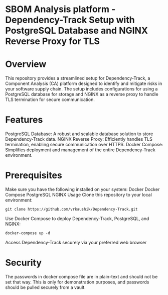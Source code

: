 # SBOM Analysis platform - Dependency-Track Setup with PostgreSQL Database and NGINX Reverse Proxy for TLS

# Overview
This repository provides a streamlined setup for Dependency-Track, a Component Analysis (CA) platform designed to identify and mitigate risks in your software supply chain. The setup includes configurations for using a PostgreSQL database for storage and NGINX as a reverse proxy to handle TLS termination for secure communication.

# Features
PostgreSQL Database: A robust and scalable database solution to store Dependency-Track data.
NGINX Reverse Proxy: Efficiently handles TLS termination, enabling secure communication over HTTPS.
Docker Compose: Simplifies deployment and management of the entire Dependency-Track environment.

# Prerequisites
Make sure you have the following installed on your system:
Docker
Docker Compose
PostgreSQL
NGINX
Usage
Clone this repository to your local environment:


`git clone https://github.com/vrkaushik/Dependency-Track.git`


Use Docker Compose to deploy Dependency-Track, PostgreSQL, and NGINX:

`docker-compose up -d`

Access Dependency-Track securely via your preferred web browser

# Security
The passwords in docker compose file are in plain-text and should not be set that way. This is only for demonstration purposes, and passwords should be pulled securely from a vault.
